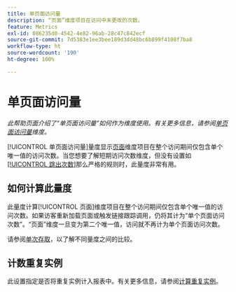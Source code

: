```yaml
---
title: 单页面访问量
description: “页面”维度项目在访问中未更改的次数。
feature: Metrics
exl-id: 086235d0-4542-4e82-96ab-28c47c842ecf
source-git-commit: 7d5383e1ee3bee189d3dd48bc6b899f4108f7ba8
workflow-type: ht
source-wordcount: '190'
ht-degree: 100%

---
```


# 单页面访问量

*此帮助页面介绍了“单页面访问量”如何作为维度使用。有关更多信息，请参阅[单页面访问量](../dimensions/single-page-visits.md)维度。*

[!UICONTROL 单页面访问量]量度显示[页面](../dimensions/page.md)维度项目在整个访问期间仅包含单个唯一值的访问次数。当您想要了解短期访问次数维度，但没有设置如[[!UICONTROL 跳出次数]](bounces.md)那么严格的规则时，此量度非常有用。

## 如何计算此量度

此量度计算[!UICONTROL 页面]维度项目在整个访问期间仅包含单个唯一值的访问次数。如果访客重新加载页面或触发链接跟踪调用，仍将其计为“单个页面访问次数”。“页面”维度一旦变为第二个唯一值，访问就不再计为单个页面访问次数。

请参阅[单次存取](single-access.md)，以了解不同量度之间的比较。

## 计数重复实例

此设置指定是否将重复实例计入报表中。有关更多信息，请参阅[计算重复实例](/help/components/metrics/count-repeat-instances.md)。